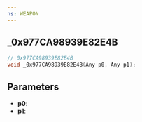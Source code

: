 ```yaml
---
ns: WEAPON
---
```

## _0x977CA98939E82E4B

```c
// 0x977CA98939E82E4B
void _0x977CA98939E82E4B(Any p0, Any p1);
```


## Parameters
* **p0**: 
* **p1**: 


